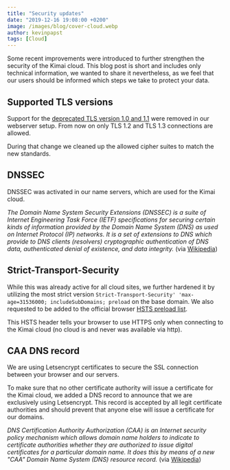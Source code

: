 ```yaml
---
title: "Security updates"
date: "2019-12-16 19:08:00 +0200"
image: /images/blog/cover-cloud.webp
author: kevinpapst
tags: [Cloud]
---
```


Some recent improvements were introduced to further strengthen the security of the Kimai cloud. This blog post is short and includes only technical information, we wanted to share it nevertheless, as we feel that our users should be informed which steps we take to protect your data.

## Supported TLS versions

Support for the [deprecated TLS version 1.0 and 1.1](https://blog.qualys.com/ssllabs/2018/11/19/grade-change-for-tls-1-0-and-tls-1-1-protocols) were removed in our webserver setup.
From now on only TLS 1.2 and TLS 1.3 connections are allowed.

During that change we cleaned up the allowed cipher suites to match the new standards.

## DNSSEC

DNSSEC was activated in our name servers, which are used for the Kimai cloud. 

_The Domain Name System Security Extensions (DNSSEC) is a suite of Internet Engineering Task Force (IETF) specifications for securing certain kinds of information provided by the Domain Name System (DNS) as used on Internet Protocol (IP) networks. It is a set of extensions to DNS which provide to DNS clients (resolvers) cryptographic authentication of DNS data, authenticated denial of existence, and data integrity._ (via [Wikipedia](https://en.wikipedia.org/wiki/Domain_Name_System_Security_Extensions))

## Strict-Transport-Security

While this was already active for all cloud sites, we further hardened it by utilizing the most strict version 
`Strict-Transport-Security' 'max-age=31536000; includeSubDomains; preload` on the base domain. We also requested to be added to the official browser [HSTS preload list](https://hstspreload.org).

This HSTS header tells your browser to use HTTPS only when connecting to the Kimai cloud (no cloud is and never was available via http).

## CAA DNS record

We are using Letsencrypt certificates to secure the SSL connection between your browser and our servers. 

To make sure that no other certificate authority will issue a certificate for the Kimai cloud, we added a DNS record to announce that we are exclusively using Letsencrypt. This record is accepted by all legit certificate authorities and should prevent that anyone else will issue a certificate for our domains.

_DNS Certification Authority Authorization (CAA) is an Internet security policy mechanism which allows domain name holders to indicate to certificate authorities whether they are authorized to issue digital certificates for a particular domain name. It does this by means of a new "CAA" Domain Name System (DNS) resource record._ (via [Wikipedia](https://en.wikipedia.org/wiki/DNS_Certification_Authority_Authorization))

